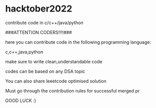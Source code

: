 # hacktober2022

contribute code in c/c++/java/python

###ATTENTION CODERS!!!!###

here you can contribute code in the following programming language:

c,c++,java,python

make sure to write clean,understandable code

codes can be based on any DSA topic

You can also share leeetcode optimised solution 

Must go through the contribution rules for successful merged pr

GOOD LUCK :)
